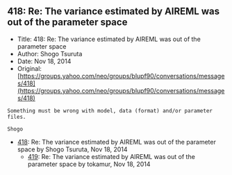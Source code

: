 ## 418: Re: The variance estimated by AIREML was out of the parameter space

- Title: 418: Re: The variance estimated by AIREML was out of the parameter space
- Author: Shogo Tsuruta
- Date: Nov 18, 2014
- Original: [https://groups.yahoo.com/neo/groups/blupf90/conversations/messages/418](https://groups.yahoo.com/neo/groups/blupf90/conversations/messages/418)

```
Something must be wrong with model, data (format) and/or parameter files.

Shogo
```

- [418](0418.md): Re: The variance estimated by AIREML was out of the parameter space by Shogo Tsuruta, Nov 18, 2014
    - [419](0419.md): Re: The variance estimated by AIREML was out of the parameter space by tokamur, Nov 18, 2014
